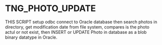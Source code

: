 # TNG_PHOTO_UPDATE
THIS SCRIPT setup odbc connect to Oracle database then search photos in directory, get modification date from file system, compares is the photo actul or not exist, then
INSERT or UPDATE Photo in database as a blob binary datatype in Oracle.
